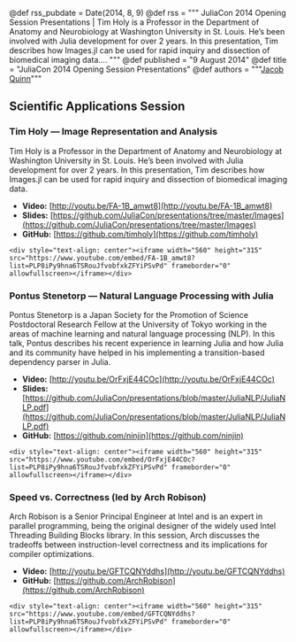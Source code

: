 @def rss_pubdate = Date(2014, 8, 9)
@def rss = """ JuliaCon 2014 Opening Session Presentations | Tim Holy is a Professor in the Department of Anatomy and Neurobiology at Washington University in St. Louis. He’s been involved with Julia development for over 2 years. In this presentation, Tim describes how Images.jl can be used for rapid inquiry and dissection of biomedical imaging data.... """
@def published = "9 August 2014"
@def title = "JuliaCon 2014 Opening Session Presentations"
@def authors = """<a href="https://github.com/quinnj">Jacob Quinn</a>"""  



## Scientific Applications Session

### Tim Holy — Image Representation and Analysis

Tim Holy is a Professor in the Department of Anatomy and Neurobiology at Washington University in St. Louis. He’s been involved with Julia development for over 2 years. In this presentation, Tim describes how Images.jl can be used for rapid inquiry and dissection of biomedical imaging data.

- **Video:** [http://youtu.be/FA-1B_amwt8](http://youtu.be/FA-1B_amwt8)
- **Slides:** [https://github.com/JuliaCon/presentations/tree/master/Images](https://github.com/JuliaCon/presentations/tree/master/Images)
- **GitHub:** [https://github.com/timholy](https://github.com/timholy)

~~~
<div style="text-align: center"><iframe width="560" height="315" src="https://www.youtube.com/embed/FA-1B_amwt8?list=PLP8iPy9hna6TSRouJfvobfxkZFYiPSvPd" frameborder="0" allowfullscreen></iframe></div>
~~~

### Pontus Stenetorp — Natural Language Processing with Julia

Pontus Stenetorp is a Japan Society for the Promotion of Science Postdoctoral Research Fellow at the University of Tokyo working in the areas of machine learning and natural language processing (NLP). In this talk, Pontus describes his recent experience in learning Julia and how Julia and its community have helped in his implementing a transition-based dependency parser in Julia.

- **Video:** [http://youtu.be/OrFxjE44COc](http://youtu.be/OrFxjE44COc)
- **Slides:** [https://github.com/JuliaCon/presentations/blob/master/JuliaNLP/JuliaNLP.pdf](https://github.com/JuliaCon/presentations/blob/master/JuliaNLP/JuliaNLP.pdf)
- **GitHub:** [https://github.com/ninjin](https://github.com/ninjin)


~~~
<div style="text-align: center"><iframe width="560" height="315" src="https://www.youtube.com/embed/OrFxjE44COc?list=PLP8iPy9hna6TSRouJfvobfxkZFYiPSvPd" frameborder="0" allowfullscreen></iframe></div>
~~~


### Speed vs. Correctness (led by Arch Robison)

Arch Robison is a Senior Principal Engineer at Intel and is an expert in parallel programming, being the original designer of the widely used Intel Threading Building Blocks library. In this session, Arch discusses the tradeoffs between instruction-level correctness and its implications for compiler optimizations.

- **Video:** [http://youtu.be/GFTCQNYddhs](http://youtu.be/GFTCQNYddhs)
- **GitHub:** [https://github.com/ArchRobison](https://github.com/ArchRobison)

~~~
<div style="text-align: center"><iframe width="560" height="315" src="https://www.youtube.com/embed/GFTCQNYddhs?list=PLP8iPy9hna6TSRouJfvobfxkZFYiPSvPd" frameborder="0" allowfullscreen></iframe></div>
~~~
